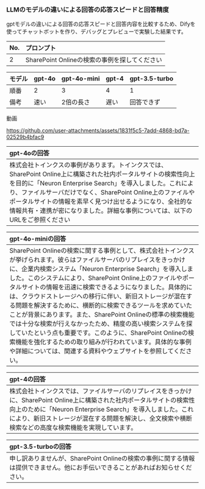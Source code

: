 

### LLMのモデルの違いによる回答の応答スピードと回答精度
gptモデルの違いによる回答の応答スピードと回答内容を比較するため、Difyを使ってチャットボットを作り、デバッグとプレビューで実験した結果です。

|No.|プロンプト|
|:--|:------|
|2|SharePoint Onlineの検索の事例を探してください|

|モデル|gpt-4o|gpt-4o-mini|gpt-4|gpt-3.5-turbo|
|:----|:-----|:----------|:----|:------------|
|順番|2|3|4|1|
|備考|速い|2倍の長さ|遅い|回答できず|

動画<br>

https://github.com/user-attachments/assets/1831f5c5-7add-4868-bd7a-02529b4bfac9

|gpt-4oの回答|
|:-----------|
|株式会社トインクスの事例があります。トインクスでは、SharePoint Online上に構築された社内ポータルサイトの検索性向上を目的に「Neuron Enterprise Search」を導入しました。これにより、ファイルサーバだけでなく、SharePoint Online上のファイルやポータルサイトの情報を素早く見つけ出せるようになり、全社的な情報共有・連携が密になりました。詳細な事例については、以下のURLをご参照ください|

|gpt-4o-miniの回答|
|:-----------|
|SharePoint Onlineの検索に関する事例として、株式会社トインクスが挙げられます。彼らはファイルサーバのリプレイスをきっかけに、企業内検索システム「Neuron Enterprise Search」を導入しました。このシステムにより、SharePoint Online上のファイルやポータルサイトの情報を迅速に検索できるようになりました。具体的には、クラウドストレージへの移行に伴い、新旧ストレージが混在する問題を解決するために、横断的に検索できるツールを求めていたことが背景にあります。また、SharePoint Onlineの標準の検索機能では十分な検索が行えなかったため、精度の高い検索システムを探していたという点も重要です。このように、SharePoint Onlineの検索機能を強化するための取り組みが行われています。具体的な事例や詳細については、関連する資料やウェブサイトを参照してください。|

|gpt-4の回答|
|:-----------|
|株式会社トインクスでは、ファイルサーバのリプレイスをきっかけに、SharePoint Online上に構築された社内ポータルサイトの検索性向上のために「Neuron Enterprise Search」を導入しました。これにより、新旧ストレージが混在する問題を解決し、全文検索や横断検索などの高度な検索機能を実現しています。|

|gpt-3.5-turboの回答|
|:-----------|
|申し訳ありませんが、SharePoint Onlineの検索の事例に関する情報は提供できません。他にお手伝いできることがあればお知らせください。|


